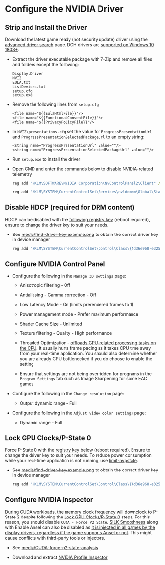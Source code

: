 # Configure the NVIDIA Driver

## Strip and Install the Driver

Download the latest game ready (not security update) driver using the [advanced driver search](https://www.nvidia.com/download/find.aspx) page. DCH drivers are [supported on Windows 10 1803+](https://nvidia.custhelp.com/app/answers/detail/a_id/4777/~/nvidia-dch%2Fstandard-display-drivers-for-windows-10-faq).

- Extract the driver executable package with 7-Zip and remove all files and folders except the following:

    ```
    Display.Driver
    NVI2
    EULA.txt
    ListDevices.txt
    setup.cfg
    setup.exe
    ```

- Remove the following lines from ``setup.cfg``:

    ```
    <file name="${{EulaHtmlFile}}"/>
    <file name="${{FunctionalConsentFile}}"/>
    <file name="${{PrivacyPolicyFile}}"/>
    ```

- In ``NVI2\presentations.cfg`` set the value for ``ProgressPresentationUrl`` and ``ProgressPresentationSelectedPackageUrl`` to an empty string:

    ```
    <string name="ProgressPresentationUrl" value=""/>
    <string name="ProgressPresentationSelectedPackageUrl" value=""/>
    ```

- Run ``setup.exe`` to install the driver

- Open CMD and enter the commands below to disable NVIDIA-related telemetry

    ```bat
    reg add "HKLM\SOFTWARE\NVIDIA Corporation\NvControlPanel2\Client" /v "OptInOrOutPreference" /t REG_DWORD /d "0" /f
    ```

    ```bat
    reg add "HKLM\SYSTEM\CurrentControlSet\Services\nvlddmkm\Global\Startup" /v "SendTelemetryData" /t REG_DWORD /d "0" /f
    ```

## Disable HDCP (required for DRM content)

HDCP can be disabled with the [following registry key](https://github.com/djdallmann/GamingPCSetup/blob/master/CONTENT/RESEARCH/WINDRIVERS/README.md#q-are-there-any-configuration-options-that-allow-you-to-disable-hdcp-when-using-nvidia-based-graphics-cards) (reboot required), ensure to change the driver key to suit your needs.

- See [media/find-driver-key-example.png](/media/find-driver-key-example.png) to obtain the correct driver key in device manager

    ```bat
    reg add "HKLM\SYSTEM\CurrentControlSet\Control\Class\{4d36e968-e325-11ce-bfc1-08002be10318}\0000" /v "RMHdcpKeyglobZero" /t REG_DWORD /d "1" /f
    ```

## Configure NVIDIA Control Panel

- Configure the following in the ``Manage 3D settings`` page:

    - Anisotropic filtering - Off

    - Antialiasing - Gamma correction - Off

    - Low Latency Mode - On (limits prerendered frames to 1)

    - Power management mode - Prefer maximum performance

    - Shader Cache Size - Unlimited

    - Texture filtering - Quality - High performance

    - Threaded Optimization - [offloads GPU-related processing tasks on the CPU](https://tweakguides.pcgamingwiki.com/NVFORCE_8.html). It usually hurts frame pacing as it takes CPU time away from your real-time application. You should also determine whether you are already CPU bottlenecked if you do choose to enable the setting

    - Ensure that settings are not being overridden for programs in the ``Program Settings`` tab such as Image Sharpening for some EAC games

- Configure the following in the ``Change resolution`` page:

    - Output dynamic range - Full

- Configure the following in the ``Adjust video color settings`` page:

    - Dynamic range - Full

## Lock GPU Clocks/P-State 0

Force P-State 0 with the [registry key](https://github.com/djdallmann/GamingPCSetup/blob/master/CONTENT/RESEARCH/WINDRIVERS/README.md#q-is-there-a-registry-setting-that-can-force-your-display-adapter-to-remain-at-its-highest-performance-state-pstate-p0) below (reboot required). Ensure to change the driver key to suit your needs. To reduce power consumption while your real-time application is not running, use [limit-nvpstate](https://github.com/amitxv/limit-nvpstate).

- See [media/find-driver-key-example.png](/media/find-driver-key-example.png) to obtain the correct driver key in device manager

    ```bat
    reg add "HKLM\SYSTEM\CurrentControlSet\Control\Class\{4d36e968-e325-11ce-bfc1-08002be10318}\0000" /v "DisableDynamicPstate" /t REG_DWORD /d "1" /f
    ```

## Configure NVIDIA Inspector

During CUDA workloads, the memory clock frequency will downclock to P-State 2 despite following the [Lock GPU Clocks/P-State 0](#lock-gpu-clocksp-state-0) steps. For this reason, you should disable ``CUDA - Force P2 State``. [SILK Smoothness](https://www.avsim.com/forums/topic/552651-nvidia-setting-silk-smoothness) along with Enable Ansel can also be disabled as [it is injected in all games by the display drivers, regardless if the game supports Ansel or not](https://www.pcgamingwiki.com/wiki/Nvidia#Ansel). This might cause conflicts with third-party tools or injectors.

- See [media/CUDA-force-p2-state-analysis](/media/cuda-force-p2-state-analysis.png)

- Download and extract [NVIDIA Profile Inspector](https://github.com/Orbmu2k/nvidiaProfileInspector)

